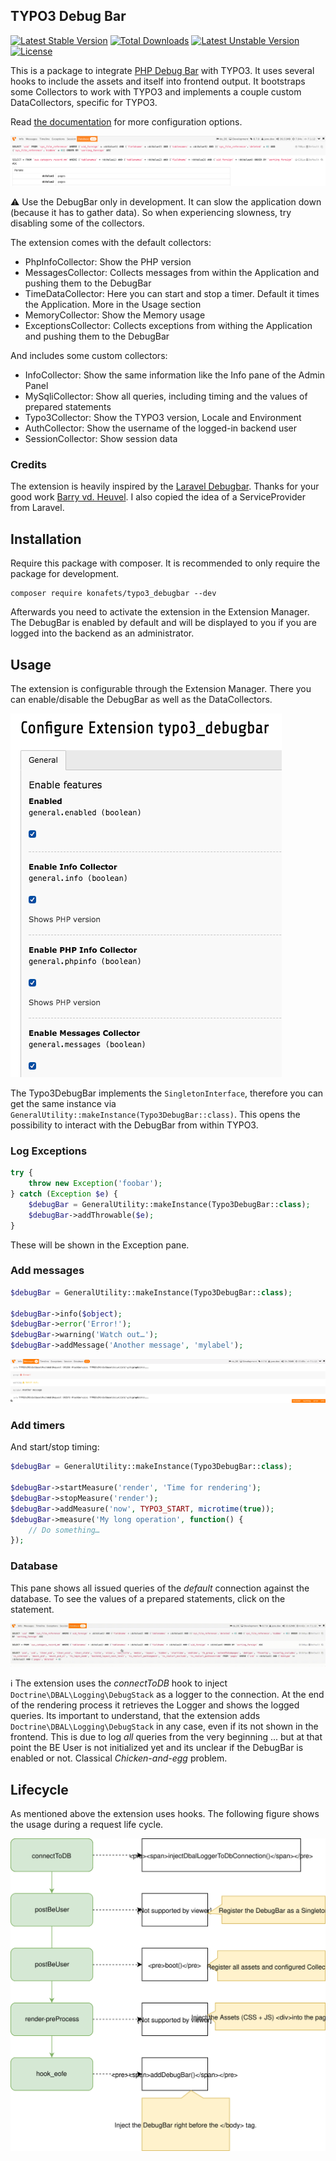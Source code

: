 ## TYPO3 Debug Bar

[![Latest Stable Version](https://poser.pugx.org/konafets/typo3_debugbar/v/stable)](https://packagist.org/packages/konafets/typo3_debugbar) [![Total Downloads](https://poser.pugx.org/konafets/typo3_debugbar/downloads)](https://packagist.org/packages/konafets/typo3_debugbar) [![Latest Unstable Version](https://poser.pugx.org/konafets/typo3_debugbar/v/unstable)](https://packagist.org/packages/konafets/typo3_debugbar) [![License](https://poser.pugx.org/konafets/typo3_debugbar/license)](https://packagist.org/packages/konafets/typo3_debugbar)

This is a package to integrate [PHP Debug Bar](http://phpdebugbar.com/) with TYPO3.
It uses several hooks to include the assets and itself into frontend output.
It bootstraps some Collectors to work with TYPO3 and implements a couple custom DataCollectors, specific for TYPO3.

Read [the documentation](http://phpdebugbar.com/docs/) for more configuration options.

![Screenshot](https://raw.githubusercontent.com/konafets/typo3_debugbar/develop/Documentation/Images/SQLView.png)

:warning: Use the DebugBar only in development. It can slow the application down (because it has to gather data). So when experiencing slowness, try disabling some of the collectors.

The extension comes with the default collectors:

 - PhpInfoCollector: Show the PHP version 
 - MessagesCollector: Collects messages from within the Application and pushing them to the DebugBar
 - TimeDataCollector: Here you can start and stop a timer. Default it times the Application. More in the Usage section
 - MemoryCollector: Show the Memory usage
 - ExceptionsCollector: Collects exceptions from withing the Application and pushing them to the DebugBar

And includes some custom collectors:

 - InfoCollector: Show the same information like the Info pane of the Admin Panel
 - MySqliCollector: Show all queries, including timing and the values of prepared statements
 - Typo3Collector: Show the TYPO3 version, Locale and Environment
 - AuthCollector: Show the username of the logged-in backend user
 - SessionCollector: Show session data

### Credits

The extension is heavily inspired by the [Laravel Debugbar](https://github.com/barryvdh/laravel-debugbar). Thanks for your good work [Barry vd. Heuvel](https://github.com/barryvdh).
I also copied the idea of a ServiceProvider from Laravel.

## Installation

Require this package with composer. It is recommended to only require the package for development.

```shell
composer require konafets/typo3_debugbar --dev
```

Afterwards you need to activate the extension in the Extension Manager. The DebugBar is enabled by default and will be displayed to you if you are logged into the backend as an administrator.  

## Usage

The extension is configurable through the Extension Manager. There you can enable/disable the DebugBar as well as the DataCollectors.

![Configuration](https://raw.githubusercontent.com/konafets/typo3_debugbar/develop/Documentation/Images/Configure.png)


The Typo3DebugBar implements the `SingletonInterface`, therefore you can get the same instance via `GeneralUtility::makeInstance(Typo3DebugBar::class)`. This opens the possibility to interact with the DebugBar from within TYPO3.

### Log Exceptions

```php
try {
    throw new Exception('foobar');
} catch (Exception $e) {
    $debugBar = GeneralUtility::makeInstance(Typo3DebugBar::class);
    $debugBar->addThrowable($e);
}
```  

These will be shown in the Exception pane.

### Add messages

```php
$debugBar = GeneralUtility::makeInstance(Typo3DebugBar::class);

$debugBar->info($object);
$debugBar->error('Error!');
$debugBar->warning('Watch out…');
$debugBar->addMessage('Another message', 'mylabel');
```

![MessagesPane](Documentation/Images/MessagesPane.png)

### Add timers

And start/stop timing:

```php
$debugBar = GeneralUtility::makeInstance(Typo3DebugBar::class);

$debugBar->startMeasure('render', 'Time for rendering');
$debugBar->stopMeasure('render');
$debugBar->addMeasure('now', TYPO3_START, microtime(true));
$debugBar->measure('My long operation', function() {
    // Do something…
});
```

### Database

This pane shows all issued queries of the *default* connection against the database. To see the values of a prepared statements, click on the statement. 

![DatabasePane](https://raw.githubusercontent.com/konafets/typo3_debugbar/develop/Documentation/Images/DatabasePane.gif)

:information_source: The extension uses the *connectToDB* hook to inject `Doctrine\DBAL\Logging\DebugStack` as a logger to the connection. At the end of the rendering process it retrieves the Logger and shows the logged queries.
Its important to understand, that the extension adds `Doctrine\DBAL\Logging\DebugStack` in any case, even if its not shown in the frontend. 
This is due to log *all* queries from the very beginning ... but at that point the BE User is not initialized yet and its unclear if the DebugBar is enabled or not. Classical *Chicken-and-egg* problem.

## Lifecycle

As mentioned above the extension uses hooks. The following figure shows the usage during a request life cycle. 

![LifeCycle](Documentation/Images/LifeCycle.svg)   

